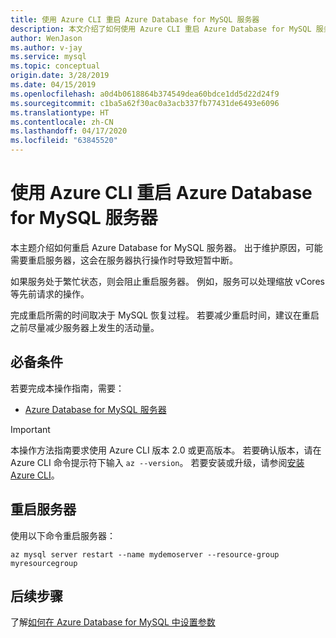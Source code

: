 ```yaml
---
title: 使用 Azure CLI 重启 Azure Database for MySQL 服务器
description: 本文介绍了如何使用 Azure CLI 重启 Azure Database for MySQL 服务器。
author: WenJason
ms.author: v-jay
ms.service: mysql
ms.topic: conceptual
origin.date: 3/28/2019
ms.date: 04/15/2019
ms.openlocfilehash: a0d4b0618864b374549dea60bdce1dd5d22d24f9
ms.sourcegitcommit: c1ba5a62f30ac0a3acb337fb77431de6493e6096
ms.translationtype: HT
ms.contentlocale: zh-CN
ms.lasthandoff: 04/17/2020
ms.locfileid: "63845520"
---
```

# <a name="restart-azure-database-for-mysql-server-using-the-azure-cli"></a>使用 Azure CLI 重启 Azure Database for MySQL 服务器
本主题介绍如何重启 Azure Database for MySQL 服务器。 出于维护原因，可能需要重启服务器，这会在服务器执行操作时导致短暂中断。

如果服务处于繁忙状态，则会阻止重启服务器。 例如，服务可以处理缩放 vCores 等先前请求的操作。

完成重启所需的时间取决于 MySQL 恢复过程。 若要减少重启时间，建议在重启之前尽量减少服务器上发生的活动量。

## <a name="prerequisites"></a>必备条件
若要完成本操作指南，需要：
- [Azure Database for MySQL 服务器](quickstart-create-server-up-azure-cli.md)

> [!IMPORTANT]
> 本操作方法指南要求使用 Azure CLI 版本 2.0 或更高版本。 若要确认版本，请在 Azure CLI 命令提示符下输入 `az --version`。 若要安装或升级，请参阅[安装 Azure CLI]( /cli/install-azure-cli)。


## <a name="restart-the-server"></a>重启服务器

使用以下命令重启服务器：

```azurecli
az mysql server restart --name mydemoserver --resource-group myresourcegroup
```

## <a name="next-steps"></a>后续步骤

了解[如何在 Azure Database for MySQL 中设置参数](howto-configure-server-parameters-using-cli.md)